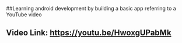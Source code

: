 ##Learning android development by building a basic app referring to a YouTube video

## Video Link: https://youtu.be/HwoxgUPabMk